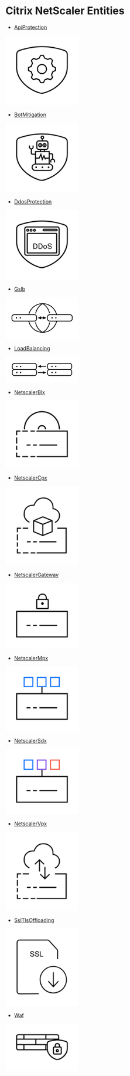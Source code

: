 # Citrix NetScaler Entities


- [ApiProtection](./api-protection.md)  
<img src="./api-protection.png" width="200"/>

- [BotMitigation](./bot-mitigation.md)  
<img src="./bot-mitigation.png" width="200"/>

- [DdosProtection](./ddos-protection.md)  
<img src="./ddos-protection.png" width="200"/>

- [Gslb](./gslb.md)  
<img src="./gslb.png" width="200"/>

- [LoadBalancing](./load-balancing.md)  
<img src="./load-balancing.png" width="200"/>

- [NetscalerBlx](./netscaler-blx.md)  
<img src="./netscaler-blx.png" width="200"/>

- [NetscalerCpx](./netscaler-cpx.md)  
<img src="./netscaler-cpx.png" width="200"/>

- [NetscalerGateway](./netscaler-gateway.md)  
<img src="./netscaler-gateway.png" width="200"/>

- [NetscalerMpx](./netscaler-mpx.md)  
<img src="./netscaler-mpx.png" width="200"/>

- [NetscalerSdx](./netscaler-sdx.md)  
<img src="./netscaler-sdx.png" width="200"/>

- [NetscalerVpx](./netscaler-vpx.md)  
<img src="./netscaler-vpx.png" width="200"/>

- [SslTlsOffloading](./ssl-tls-offloading.md)  
<img src="./ssl-tls-offloading.png" width="200"/>

- [Waf](./waf.md)  
<img src="./waf.png" width="200"/>
